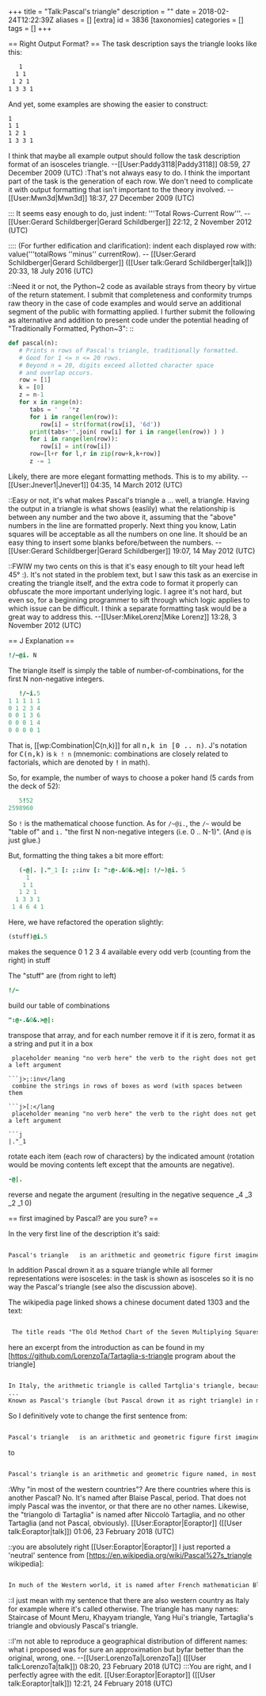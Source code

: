+++
title = "Talk:Pascal's triangle"
description = ""
date = 2018-02-24T12:22:39Z
aliases = []
[extra]
id = 3836
[taxonomies]
categories = []
tags = []
+++

== Right Output Format? ==
The task description says the triangle looks like this:

```txt
   1
  1 1
 1 2 1
1 3 3 1
```


And yet, some examples are showing the easier to construct:

```txt
1
1 1
1 2 1
1 3 3 1
```


I think that maybe all example output should follow the task description format of an isosceles triangle. --[[User:Paddy3118|Paddy3118]] 08:59, 27 December 2009 (UTC)
:That's not always easy to do. I think the important part of the task is the generation of each row. We don't need to complicate it with output formatting that isn't important to the theory involved. --[[User:Mwn3d|Mwn3d]] 18:37, 27 December 2009 (UTC)

::: It seems easy enough to do, just indent:   '''Total Rows-Current Row'''.   -- [[User:Gerard Schildberger|Gerard Schildberger]] 22:12, 2 November 2012 (UTC)

:::: (For further edification and clarification):   indent each displayed row with:     value('''totalRows   ''minus''   currentRow).     -- [[User:Gerard Schildberger|Gerard Schildberger]] ([[User talk:Gerard Schildberger|talk]]) 20:33, 18 July 2016 (UTC)  

::Need it or not, the Python~2 code as available strays from theory by virtue of the return statement. I submit that completeness and conformity trumps raw theory in the case of code examples and would serve an additional segment of the public with formatting applied. I further submit the following as alternative and addition to present code under the potential heading of "Traditionally Formatted, Python~3": 
::
```python
def pascal(n):
   # Prints n rows of Pascal's triangle, traditionally formatted.
   # Good for 1 <= n <= 20 rows.
   # Beyond n = 20, digits exceed allotted character space
   # and overlap occurs.
   row = [1]
   k = [0]
   z = n-1
   for x in range(n):
      tabs = '   '*z
      for i in range(len(row)):
         row[i] = str(format(row[i], '6d'))
      print(tabs+''.join( row[i] for i in range(len(row)) ) )
      for i in range(len(row)):
         row[i] = int(row[i])
      row=[l+r for l,r in zip(row+k,k+row)]
      z -= 1
```
Likely, there are more elegant formatting methods. This is to my ability. --[[User:Jnever1|Jnever1]] 04:35, 14 March 2012 (UTC)

::Easy or not, it's what makes Pascal's triangle a ... well, a triangle.  Having the output in a triangle is what shows (easlily) what the relationship is between any number and the two above it, assuming that the "above" numbers in the line are formatted properly. Next thing you know, Latin squares will be acceptable as all the numbers on one line. It should be an easy thing to insert some blanks before/between the numbers. -- [[User:Gerard Schildberger|Gerard Schildberger]] 19:07, 14 May 2012 (UTC)

::FWIW my two cents on this is that it's easy enough to tilt your head left 45&deg; :). It's not stated in the problem text, but I saw this task as an exercise in creating the triangle itself, and the extra code to format it properly can obfuscate the more important underlying logic. I agree it's not hard, but even so, for a beginning programmer to sift through which logic applies to which issue can be difficult. I think a separate formatting task would be a great way to address this. --[[User:MikeLorenz|Mike Lorenz]] 13:28, 3 November 2012 (UTC)

== J Explanation ==


```j
!/~@i. N
```


The triangle itself is simply the table of number-of-combinations, for the first N non-negative integers.


```J
   !/~i.5
1 1 1 1 1
0 1 2 3 4
0 0 1 3 6
0 0 0 1 4
0 0 0 0 1
```


That is, [[wp:Combination|C(n,k)]] for all <tt>n,k in [0 .. n)</tt>.  J's notation for <tt>C(n,k)</tt> is <code>k ! n</code> (mnemonic: combinations are closely related to factorials, which are denoted by <tt>!</tt> in math).

So, for example, the number of ways to choose a poker hand (5 cards from the deck of 52):

```j
   5!52     
2598960
```


So <code>!</code> is the mathematical choose function.  As for <code>/~@i.</code>, the <code>/~</code> would be "table of" and <code>i.</code> "the first N non-negative integers (i.e. 0 .. N-1)".  (And <code>@</code> is just glue.)

But, formatting the thing takes a bit more effort:


```j
   (-@|. |."_1 [: ;:inv [: ":@-.&0&.>@|: !/~)@i. 5
     1    
    1 1   
   1 2 1  
  1 3 3 1 
 1 4 6 4 1
```


Here, we have refactored the operation slightly:


```j
(stuff)@i.5
```
 makes the sequence 0 1 2 3 4 available every odd verb (counting from the right) in stuff

The "stuff" are (from right to left)

```j
!/~
```
 build our table of combinations

```j
":@-.&0&.>@|:
```
 transpose that array, and for each number remove it if it is zero, format it as a string and put it in a box

```j>[:</lang
 placeholder meaning "no verb here" the verb to the right does not get a left argument

```j>;:inv</lang
 combine the strings in rows of boxes as word (with spaces between them

```j>[:</lang
 placeholder meaning "no verb here" the verb to the right does not get a left argument

```j
|."_1
```
 rotate each item (each row of characters) by the indicated amount (rotation would be moving contents left except that the amounts are negative).

```j
-@|.
```
 reverse and negate the argument (resulting in the negative sequence _4 _3 _2 _1 0)


== first imagined by Pascal? are you sure? ==

In the very first line of the description it's said:

```txt

Pascal's triangle   is an arithmetic and geometric figure first imagined by   Blaise Pascal.

```


In addition Pascal drown it as a square triangle while all former representations were isosceles: in the task is shown as isosceles so it is no way the Pascal's triangle (see also the discussion above).

The wikipedia page linked shows a chinese document dated 1303 and the text:

```txt

 The title reads "The Old Method Chart of the Seven Multiplying Squares"

```



here an excerpt from the introduction as can be found in my [https://github.com/LorenzoTa/Tartaglia-s-triangle program about the triangle]


```txt

In Italy, the arithmetic triangle is called Tartglia's triangle, because exposed in the "General trattato di numeri et misure" written in 1556 by Niccolò Fontana (1499 ca, Brescia 13 December 1557, Venice), known also as Tartaglia.
...
Known as Pascal's triangle (but Pascal drown it as right triangle) in many other countries was known by Halayuda, an Indian commentator, in 10th century, studied around 1100 by Omar Khayyam, a Persian mathematician, known in China as early as 1261 and so studied in India, Greece, Iran, China, Germany and Italy before Pascal.

```


So I definitively vote to change the first sentence from:

```txt

Pascal's triangle   is an arithmetic and geometric figure first imagined by   Blaise Pascal.

```

to

```txt

Pascal's triangle is an arithmetic and geometric figure named, in most of the western countries, after Blaise Pascal.

```

:Why "in most of the western countries"? Are there countries where this is another Pascal? No. It's named after Blaise Pascal, period. That does not imply Pascal was the inventor, or that there are no other names. Likewise, the "triangolo di Tartaglia" is named after Niccolò Tartaglia, and no other Tartaglia (and not Pascal, obviously). [[User:Eoraptor|Eoraptor]] ([[User talk:Eoraptor|talk]]) 01:06, 23 February 2018 (UTC)

::you are absolutely right [[User:Eoraptor|Eoraptor]] I just reported a 'neutral' sentence from [https://en.wikipedia.org/wiki/Pascal%27s_triangle wikipedia]: 

```txt

In much of the Western world, it is named after French mathematician Blaise Pascal, although other mathematicians studied it centuries before him in India,[1] Persia (Iran), China, Germany, and Italy.

```
 

::I just mean with my sentence that there are also western country as Italy for example where it's called otherwise. The triangle has many names: Staircase of Mount Meru, Khayyam triangle, Yang Hui's triangle, Tartaglia's triangle and obviously Pascal's triangle.
 
::I'm not able to reproduce a geographical distribution of different names: what i proposed was for sure an approximation but byfar better than the original, wrong, one. --[[User:LorenzoTa|LorenzoTa]] ([[User talk:LorenzoTa|talk]]) 08:20, 23 February 2018 (UTC)
:::You are right, and I perfectly agree with the edit. [[User:Eoraptor|Eoraptor]] ([[User talk:Eoraptor|talk]]) 12:21, 24 February 2018 (UTC)
